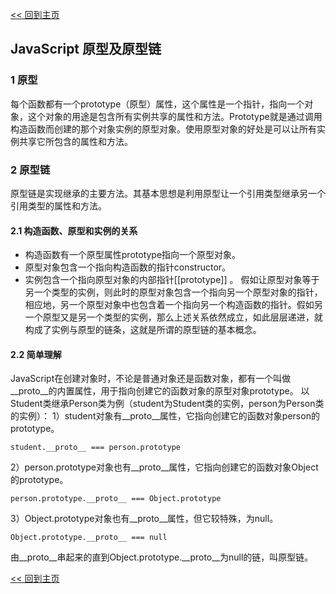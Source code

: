 [<< 回到主页](http://suzy1993.github.io/misszy/)

## JavaScript 原型及原型链

### 1 原型
每个函数都有一个prototype（原型）属性，这个属性是一个指针，指向一个对象，这个对象的用途是包含所有实例共享的属性和方法。Prototype就是通过调用构造函数而创建的那个对象实例的原型对象。使用原型对象的好处是可以让所有实例共享它所包含的属性和方法。

### 2 原型链
原型链是实现继承的主要方法。其基本思想是利用原型让一个引用类型继承另一个引用类型的属性和方法。
#### 2.1 构造函数、原型和实例的关系
* 构造函数有一个原型属性prototype指向一个原型对象。
* 原型对象包含一个指向构造函数的指针constructor。
* 实例包含一个指向原型对象的内部指针[[prototype]] 。
假如让原型对象等于另一个类型的实例，则此时的原型对象包含一个指向另一个原型对象的指针，相应地，另一个原型对象中也包含着一个指向另一个构造函数的指针。假如另一个原型又是另一个类型的实例，那么上述关系依然成立，如此层层递进，就构成了实例与原型的链条，这就是所谓的原型链的基本概念。

#### 2.2 简单理解
JavaScript在创建对象时，不论是普通对象还是函数对象，都有一个叫做__proto__的内置属性，用于指向创建它的函数对象的原型对象prototype。
以Student类继承Person类为例（student为Student类的实例，person为Person类的实例）：
1）student对象有__proto__属性，它指向创建它的函数对象person的prototype。
```
student.__proto__ === person.prototype
```
2）person.prototype对象也有__proto__属性，它指向创建它的函数对象Object的prototype。
```
person.prototype.__proto__ === Object.prototype
```
3）Object.prototype对象也有__proto__属性，但它较特殊，为null。
```
Object.prototype.__proto__ === null
```

由__proto__串起来的直到Object.prototype.__proto__为null的链，叫原型链。

[<< 回到主页](http://suzy1993.github.io/misszy/)
